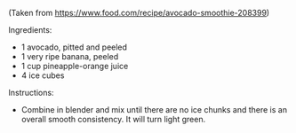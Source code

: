(Taken from https://www.food.com/recipe/avocado-smoothie-208399)

Ingredients:
- 1 avocado, pitted and peeled
- 1 very ripe banana, peeled
- 1 cup pineapple-orange juice
- 4 ice cubes

Instructions:
- Combine in blender and mix until there are no ice chunks and there is an overall smooth consistency. It will turn light green.